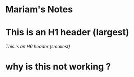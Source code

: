 # Mariam's Notes
# This is an H1 header (largest)
###### This is an H6 header (smallest)

# why is this not working ?